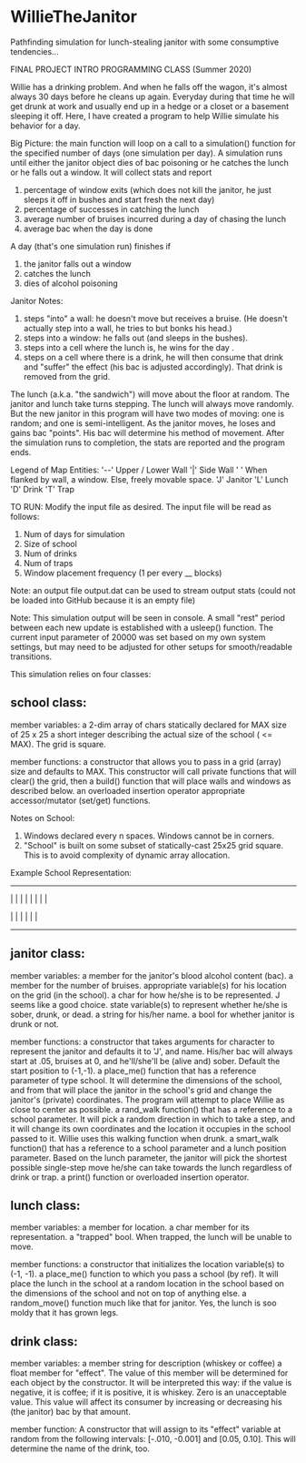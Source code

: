 # WillieTheJanitor
Pathfinding simulation for lunch-stealing janitor with some consumptive tendencies...

FINAL PROJECT INTRO PROGRAMMING CLASS (Summer 2020)

Willie has a drinking problem. And when he falls off the wagon, it's almost always 30 days before he cleans up again. Everyday during that time he will get drunk at work and usually end up in a hedge or a closet or a basement sleeping it off. Here, I have created a program to help Willie simulate his behavior for a day.

Big Picture: the main function will loop on a call to a simulation() function for the specified number of days (one simulation per day).  A simulation runs until either the janitor object dies of bac poisoning or he catches the lunch or he falls out a window. It will collect stats and report
  1. percentage of window exits (which does not kill the janitor, he just sleeps it off in bushes and start fresh the next day)
  2. percentage of successes in catching the lunch
  3. average number of bruises incurred during a day of chasing the lunch
  4. average bac when the day is done

A day (that's one simulation run) finishes if
  1. the janitor falls out a window
  2. catches the lunch
  3. dies of alcohol poisoning

Janitor Notes:
  1. steps "into" a wall: he doesn't move but receives a bruise. (He doesn't actually step into a wall, he tries to but bonks his head.)
  2. steps into a window: he falls out (and sleeps in the bushes).
  3. steps into a cell where the lunch is, he wins for the day .
  4. steps on a cell where there is a drink, he will then consume that drink and "suffer" the effect (his bac is adjusted accordingly). That drink is removed from the grid.

The lunch (a.k.a. "the sandwich") will move about the floor at random. The janitor and lunch take turns stepping. The lunch will always move randomly. But the new janitor in this program will have two modes of moving: one is random; and one is semi-intelligent. As the janitor moves, he loses and gains bac "points". His bac will determine his method of movement. After the simulation runs to completion, the stats are reported and the program ends.

Legend of Map Entities:
'--' Upper / Lower Wall
'|' Side Wall
' ' When flanked by wall, a window. Else, freely movable space.
'J' Janitor
'L' Lunch
'D' Drink
'T' Trap

TO RUN:
Modify the input file as desired. The input file will be read as follows:
  1. Num of days for simulation
  2. Size of school
  3. Num of drinks
  4. Num of traps
  5. Window placement frequency (1 per every __ blocks)

Note: an output file output.dat can be used to stream output stats (could not be loaded into GitHub because it is an empty file)

Note: This simulation output will be seen in console. A small "rest" period between each new update is established with a usleep() function. The current input parameter of 20000 was set based on my own system settings, but may need to be adjusted for other setups for smooth/readable transitions.


This simulation relies on four classes:

school class:
--------------
member variables:
a 2-dim array of chars statically declared for MAX size of 25 x 25
a short integer describing the actual size of the school ( <= MAX).  The grid is square.

member functions:
a constructor that allows you to pass in a grid (array) size and defaults to MAX. This constructor will call private functions that will clear() the grid, then a build() function that will place walls and windows as described below.
an overloaded insertion operator
appropriate accessor/mutator (set/get) functions.

Notes on School:
  1. Windows declared every n spaces. Windows cannot be in corners.
  2. "School" is built on some subset of statically-cast 25x25 grid square. This is to avoid complexity of dynamic array allocation. 

Example School Representation:

  ---- ---- ---- ---- ----
  |                      |
  |                      |
  |                      |
  |                      |
  
  |                      |
  |                      |
  |                      |
  ---- ---- ---- ---- ----

janitor class:
--------------
member variables:
a member for the janitor's blood alcohol content (bac).
a member for the number of bruises.
appropriate variable(s) for his location on the grid (in the school).
a char for how he/she is to be represented.  J seems like a good choice.
state variable(s) to represent whether he/she is sober, drunk, or dead.
a string for his/her name.
a bool for whether janitor is drunk or not.

member functions:
a constructor that takes arguments for character to represent the janitor and defaults it to 'J', and name. His/her bac will always start at .05, bruises at 0, and he'll/she'll be (alive and) sober. Default the start position to (-1,-1).
a place_me() function that has a reference parameter of type school. It will determine the dimensions of the school, and from that will place the janitor in the school's grid and change the janitor's (private) coordinates. The program will attempt to place Willie as close to center as possible.
a rand_walk function() that has a reference to a school parameter. It will pick a random direction in which to take a step, and it will change its own coordinates and the location it occupies in the school passed to it. Willie uses this walking function when drunk.
a smart_walk function() that has a reference to a school parameter and a lunch position parameter. Based on the lunch parameter, the janitor will pick the shortest possible single-step move he/she can take towards the lunch regardless of drink or trap.
a print() function or overloaded insertion operator.

lunch class:
------------
member variables:
a member for location.
a char member for its representation.
a "trapped" bool. When trapped, the lunch will be unable to move.

member functions:
a constructor that initializes the location variable(s) to (-1, -1).
a place_me() function to which you pass a school (by ref). It will place the lunch in the school at a random location in the school based on the dimensions of the school and not on top of anything else.
a random_move() function much like that for janitor. Yes, the lunch is soo moldy that it has grown legs.

drink class:
------------
member variables:
a member string for description (whiskey or coffee)
a float member for "effect". The value of this member will be determined for each object by the constructor. It will be interpreted this way: if the value is negative, it is coffee; if it is positive, it is whiskey. Zero is an unacceptable value. This value will affect its consumer by increasing or decreasing his (the janitor) bac by that amount.

member function:
A constructor that will assign to its "effect" variable at random from the following intervals: [-.010, -0.001] and [0.05, 0.10]. This will determine the name of the drink, too.

